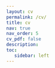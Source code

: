 ```yaml
---
layout: cv
permalink: /cv/
title: cv
nav: true
nav_order: 5
cv_pdf: false
description:
toc:
   sidebar: left
---
```

